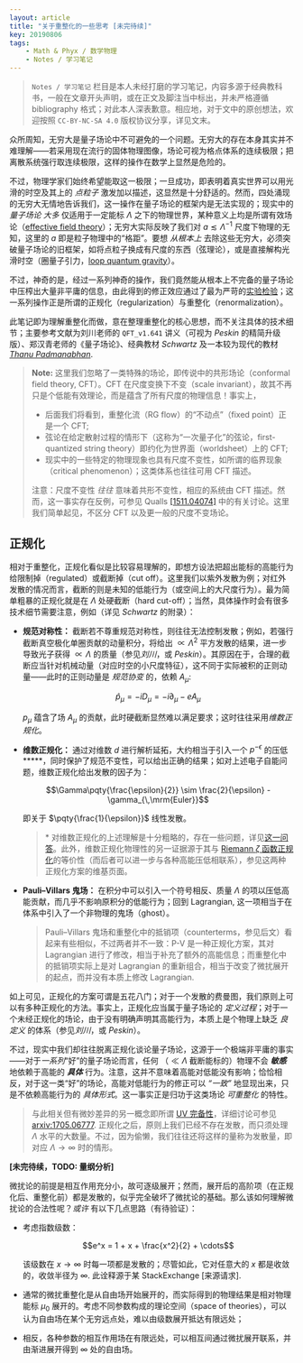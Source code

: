 ```yaml
---
layout: article
title: "关于重整化的一些思考 [未完待续]"
key: 20190806
tags:
    - Math & Phyx / 数学物理
    - Notes / 学习笔记
---
```


<!-- @import "../_includes/usermod/mathjax.html" -->

> `Notes / 学习笔记` 栏目是本人未经打磨的学习笔记，内容多源于经典教科书，一般在文章开头声明，或在正文及脚注当中标出，并未严格遵循 bibliography 格式；对此本人深表歉意。相应地，对于文中的原创想法，欢迎按照 `CC-BY-NC-SA 4.0` 版权协议分享，详见文末。

众所周知，无穷大是量子场论中不可避免的一个问题。无穷大的存在本身其实并不难理解——若采用现在流行的固体物理图像，场论可视为格点体系的连续极限；把离散系统强行取连续极限，这样的操作在数学上显然是危险的。

不过，物理学家们始终希望能取这一极限；一旦成功，即表明着真实世界可以用光滑的时空及其上的 *点粒子* 激发加以描述，这显然是十分舒适的。然而，四处涌现的无穷大无情地告诉我们，这一操作在量子场论的框架内是无法实现的；现实中的 *量子场论* _大多_ 仅适用于一定能标 $\Lambda$ 之下的物理世界，某种意义上均是所谓有效场论（[effective field theory](https://en.wikipedia.org/wiki/Effective_field_theory)）；无穷大实际反映了我们对 $a\lesssim\Lambda^{-1}$ 尺度下物理的无知，这里的 $a$ 即是粒子物理中的“格距”。要想 *从根本上* 去除这些无穷大，必须突破量子场论的旧框架，如将点粒子换成有尺度的东西（弦理论），或是直接解构光滑时空（圈量子引力，[loop quantum gravity](https://en.wikipedia.org/wiki/Loop_quantum_gravity)）。

不过，神奇的是，经过一系列神奇的操作，我们竟然能从根本上不完备的量子场论中压榨出大量非平庸的信息，由此得到的修正效应通过了最为严苛的[实验检验](https://en.wikipedia.org/wiki/Precision_tests_of_QED)；这一系列操作正是所谓的正规化（regularization）与重整化（renormalization）。

此笔记即为理解重整化而做，意在整理重整化的核心思想，而不关注具体的技术细节；主要参考文献为刘川老师的 `QFT_v1.641` 讲义（可视为 *Peskin* 的精简升级版）、郑汉青老师的《量子场论》、经典教材 *Schwartz* 及一本较为现代的教材 *[Thanu Padmanabhan](https://www.springer.com/gp/book/9783319281711)*.

<!-- more -->

> **Note:** 这里我们忽略了一类特殊的场论，即传说中的共形场论（conformal field theory, CFT）。CFT 在尺度变换下不变（scale invariant），故其不再只是个低能有效理论，而是蕴含了所有尺度的物理信息！事实上，
>
> - 后面我们将看到，重整化流（RG flow）的“不动点”（fixed point）正是一个 CFT;
> - 弦论在给定散射过程的情形下（这称为“一次量子化”的弦论，first-quantized string theory）即约化为世界面（worldsheet）上的 CFT;
> - 现实中的一些特定的物理现象也具有尺度不变性，如所谓的临界现象（critical phenomenon）；这类体系也往往可用 CFT 描述。
>
> 注意：尺度不变性 _往往_ 意味着共形不变性，相应的系统由 CFT 描述。然而，这一事实存在反例，可参见 Qualls [[1511.04074]](https://arxiv.org/abs/1511.04074) 中的有关讨论。这里我们简单起见，不区分 CFT 以及更一般的尺度不变场论。

## 正规化

相对于重整化，正规化看似是比较容易理解的，即想方设法把超出能标的高能行为给限制掉（regulated）或截断掉（cut off）。这里我们以紫外发散为例；对红外发散的情况而言，截断的则是未知的低能行为（或空间上的大尺度行为）。最为简单粗暴的正规化就是在 $\Lambda$ 处硬截断（hard cut-off）；当然，具体操作时会有很多技术细节需要注意，例如（详见 *Schwartz* 的附录）：

- **规范对称性：** 截断若不尊重规范对称性，则往往无法控制发散；例如，若强行截断真空极化单圈贡献的动量积分，将给出 $\propto \Lambda^2$ 平方发散的结果，进一步导致光子获得 $\propto \Lambda$ 的质量（参见*刘川*，或 *Peskin*）。其原因在于，合理的截断应当针对机械动量（对应时空的小尺度特征），这不同于实际被积的正则动量——此时的正则动量是 *规范协变* 的，依赖 $A_\mu$:

  $$\hat{p}_\mu = -iD_\mu = -i\partial_\mu - eA_\mu$$

  $p_\mu$ 蕴含了场 $A_\mu$ 的贡献，此时硬截断显然难以满足要求；这时往往采用*维数正规化*。

- **维数正规化：** 通过对维数 $d$ 进行解析延拓，大约相当于引入一个 $p^{-\epsilon}$ 的压低**\***，同时保护了规范不变性，可以给出正确的结果；如对上述电子自能问题，维数正规化给出发散的因子为：

  $$\Gamma\pqty{\frac{\epsilon}{2}} \sim \frac{2}{\epsilon} - \gamma_{\,\mrm{Euler}}$$

  即关于 $\pqty{\frac{1}{\epsilon}}$ 线性发散。

  > \* 对维数正规化的上述理解是十分粗略的，存在一些问题，详见[这一问答](https://physics.stackexchange.com/q/395486)。此外，维数正规化物理性的另一证据源于其与 [Riemann $\zeta$ 函数正规化](https://en.wikipedia.org/wiki/Zeta_function_regularization)的等价性（而后者可以进一步与各种高能压低相联系），参见这两种正规化方案的维基页面。

- **Pauli–Villars 鬼场：** 在积分中可以引入一个符号相反、质量 $\Lambda$ 的项以压低高能贡献，而几乎不影响原积分的低能行为；回到 Lagrangian, 这一项相当于在体系中引入了一个非物理的鬼场（ghost）。

  > Pauli–Villars 鬼场和重整化中的抵销项（counterterms，参见后文）看起来有些相似，不过两者并不一致：P-V 是一种正规化方案，其对 Lagrangian 进行了修改，相当于补充了额外的高能信息；而重整化中的抵销项实际上是对 Lagrangian 的重新组合，相当于改变了微扰展开的起点，而并没有本质上修改 Lagrangian.

如上可见，正规化的方案可谓是五花八门；对于一个发散的费曼图，我们原则上可以有多种正规化的方法。事实上，正规化应当属于量子场论的 *定义过程*；对于一个未经正规化的场论，由于没有明确声明其高能行为，本质上是个物理上缺乏 *良定义* 的体系（参见*刘川*，或 *Peskin*）。

不过，现实中我们却往往脱离正规化谈论量子场论，这源于一个极端非平庸的事实——对于*一系列*“好”的量子场论而言，任何 （$\ll \Lambda$ 截断能标的）物理不会 ***敏感*** 地依赖于高能的 ***具体*** 行为。注意，这并不意味着高能对低能没有影响；恰恰相反，对于这一类“好”的场论，高能对低能行为的修正可以 *“一致”* 地显现出来，只是不依赖高能行为的 *具体形式*。这一事实正是归功于这类场论 *可重整化* 的特性。

> 与此相关但有微妙差异的另一概念即所谓 [UV 完备性](https://en.wikipedia.org/wiki/UV_completion)，详细讨论可参见 [arxiv:1705.06777](https://arxiv.org/abs/1705.06777). 正规化之后，原则上我们已经不存在发散，而只须处理 $\Lambda$ 水平的大数量。不过，因为偷懒，我们往往还将这样的量称为发散量，即对应 $\Lambda\to\infty$ 时的情形。

**[未完待续，TODO: 量纲分析]**

微扰论的前提是相互作用充分小，故可逐级展开；然而，展开后的高阶项（在正规化后、重整化前）都是发散的，似乎完全破坏了微扰论的基础。那么该如何理解微扰论的合法性呢？_或许_ 有以下几点思路（有待验证）：

- 考虑指数级数：

  $$e^x = 1 + x + \frac{x^2}{2} + \cdots$$

  该级数在 $x\to\infty$ 时每一项都是发散的；尽管如此，它对任意大的 $x$ 都是收敛的，收敛半径为 $\infty$. 此诠释源于某 StackExchange [来源请求].

- 通常的微扰重整化是从自由场开始展开的，而实际得到的物理结果是相对物理能标 $\mu_0$ 展开的。考虑不同参数构成的理论空间（space of theories），可以认为自由场在某个无穷远点处，难以由级数展开抵达有限远处；

- 相反，各种参数的相互作用场在有限远处，可以相互间通过微扰展开联系，并由渐进展开得到 $\infty$ 处的自由场。
